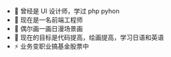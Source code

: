 
- 🔭 曾经是 UI 设计师，学过 php pyhon
- 🌱 现在是一名前端工程师
- 👯 偶尔画一画日漫场景画
- 🤔 现在的目标是代码提高，绘画提高，学习日语和英语
- ⚡  业务变职业搞基金股票中



